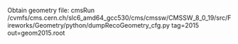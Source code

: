 Obtain geometry file:
cmsRun
/cvmfs/cms.cern.ch/slc6_amd64_gcc530/cms/cmssw/CMSSW_8_0_19/src/Fireworks/Geometry/python/dumpRecoGeometry_cfg.py
tag=2015 out=geom2015.root
